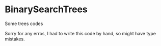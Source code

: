 # BinarySearchTrees
Some trees codes

Sorry for any erros, I had to write this code by hand, so might have type mistakes.
